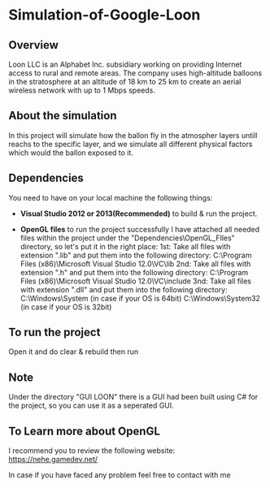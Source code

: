# Simulation-of-Google-Loon
## Overview
 Loon LLC is an Alphabet Inc. subsidiary working on providing Internet access to rural and remote areas. The company uses high-altitude balloons in the stratosphere at an altitude of 18 km to 25 km to create an aerial wireless network with up to 1 Mbps speeds.
## About the simulation
In this project will simulate how the ballon fly in the atmospher layers untill reachs to the specific layer, and we simulate all different physical factors which would the ballon exposed to it.

## Dependencies
You need to have on your local machine the following things:

- **Visual Studio 2012 or 2013(Recommended)** to build & run the project.

- **OpenGL files** to run the project successfully
I have attached all needed files within the project under the "Dependencies\OpenGL_FIles" directory, so let's put it in the right place:
1st: Take all files with extension ".lib" and put them into the following directory:
    C:\Program Files (x86)\Microsoft Visual Studio 12.0\VC\lib
2nd: Take all files with extension ".h" and put them into the following directory:
    C:\Program Files (x86)\Microsoft Visual Studio 12.0\VC\include
3nd: Take all files with extension ".dll" and put them into the following directory:
    C:\Windows\System (in case if your OS is 64bit)
    C:\Windows\System32 (in case if your OS is 32bit)
  
## To run the project
  Open it and do clear & rebuild then run
  
## Note
  Under the directory "GUI LOON" there is a GUI had been built using C# for the project, so you can use it as a seperated GUI.

## To Learn more about OpenGL
  I recommend you to review the following website:
    https://nehe.gamedev.net/
    
 In case if you have faced any problem feel free to contact with me
  
